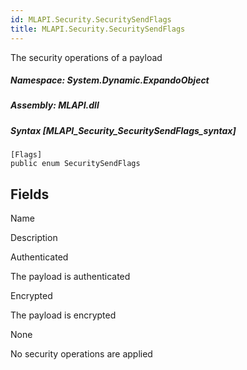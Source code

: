 ```yaml
---  
id: MLAPI.Security.SecuritySendFlags  
title: MLAPI.Security.SecuritySendFlags  
---
```


<div class="markdown level0 summary" markdown="1">

The security operations of a payload

</div>

<div class="markdown level0 conceptual" markdown="1">

</div>

##### **Namespace**: System.Dynamic.ExpandoObject

##### **Assembly**: MLAPI.dll

##### Syntax [MLAPI_Security_SecuritySendFlags_syntax]

    [Flags]
    public enum SecuritySendFlags

## Fields

Name

Description

Authenticated

The payload is authenticated

Encrypted

The payload is encrypted

None

No security operations are applied
